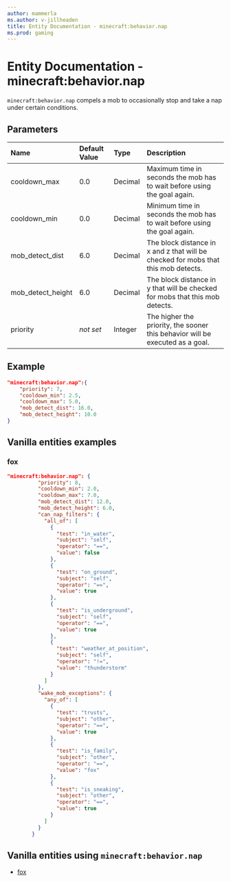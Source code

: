 ```yaml
---
author: mammerla
ms.author: v-jillheaden
title: Entity Documentation - minecraft:behavior.nap
ms.prod: gaming
---
```


# Entity Documentation - minecraft:behavior.nap

`minecraft:behavior.nap` compels a mob to occasionally stop and take a nap under certain conditions.

## Parameters

|Name |Default Value  |Type  |Description  |
|:----------|:----------|:----------|:----------|
|cooldown_max| 0.0| Decimal|  Maximum time in seconds the mob has to wait before using the goal again. |
|cooldown_min| 0.0| Decimal|  Minimum time in seconds the mob has to wait before using the goal again. |
|mob_detect_dist| 6.0| Decimal|  The block distance in x and z that will be checked for mobs that this mob detects. |
|mob_detect_height| 6.0| Decimal|  The block distance in y that will be checked for mobs that this mob detects. |
|priority|*not set*|Integer|The higher the priority, the sooner this behavior will be executed as a goal.|

## Example

```json
"minecraft:behavior.nap":{
    "priority": 7,
    "cooldown_min": 2.5,
    "cooldown_max": 5.0,
    "mob_detect_dist": 16.0,
    "mob_detect_height": 10.0
}
```

## Vanilla entities examples

### fox

```json
"minecraft:behavior.nap": {
          "priority": 8,
          "cooldown_min": 2.0,
          "cooldown_max": 7.0,
          "mob_detect_dist": 12.0,
          "mob_detect_height": 6.0,
          "can_nap_filters": {
            "all_of": [
              {
                "test": "in_water",
                "subject": "self",
                "operator": "==",
                "value": false
              },
              {
                "test": "on_ground",
                "subject": "self",
                "operator": "==",
                "value": true
              },
              {
                "test": "is_underground",
                "subject": "self",
                "operator": "==",
                "value": true
              },
              {
                "test": "weather_at_position",
                "subject": "self",
                "operator": "!=",
                "value": "thunderstorm"
              }
            ]
          },
          "wake_mob_exceptions": {
            "any_of": [
              {
                "test": "trusts",
                "subject": "other",
                "operator": "==",
                "value": true
              },
              {
                "test": "is_family",
                "subject": "other",
                "operator": "==",
                "value": "fox"
              },
              {
                "test": "is_sneaking",
                "subject": "other",
                "operator": "==",
                "value": true
              }
            ]
          }
        }
```

## Vanilla entities using `minecraft:behavior.nap`

- [fox](../../../../Source/VanillaBehaviorPack_Snippets/entities/fox.md)
